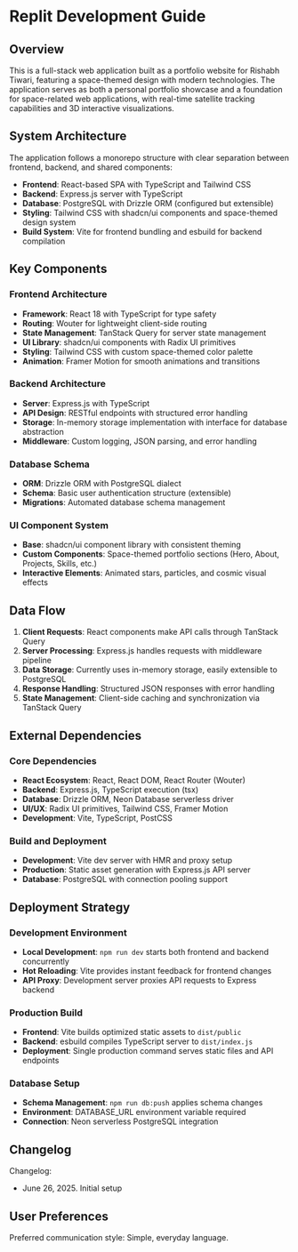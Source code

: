 # Replit Development Guide

## Overview

This is a full-stack web application built as a portfolio website for Rishabh Tiwari, featuring a space-themed design with modern technologies. The application serves as both a personal portfolio showcase and a foundation for space-related web applications, with real-time satellite tracking capabilities and 3D interactive visualizations.

## System Architecture

The application follows a monorepo structure with clear separation between frontend, backend, and shared components:

- **Frontend**: React-based SPA with TypeScript and Tailwind CSS
- **Backend**: Express.js server with TypeScript
- **Database**: PostgreSQL with Drizzle ORM (configured but extensible)
- **Styling**: Tailwind CSS with shadcn/ui components and space-themed design system
- **Build System**: Vite for frontend bundling and esbuild for backend compilation

## Key Components

### Frontend Architecture
- **Framework**: React 18 with TypeScript for type safety
- **Routing**: Wouter for lightweight client-side routing
- **State Management**: TanStack Query for server state management
- **UI Library**: shadcn/ui components with Radix UI primitives
- **Styling**: Tailwind CSS with custom space-themed color palette
- **Animation**: Framer Motion for smooth animations and transitions

### Backend Architecture
- **Server**: Express.js with TypeScript
- **API Design**: RESTful endpoints with structured error handling
- **Storage**: In-memory storage implementation with interface for database abstraction
- **Middleware**: Custom logging, JSON parsing, and error handling

### Database Schema
- **ORM**: Drizzle ORM with PostgreSQL dialect
- **Schema**: Basic user authentication structure (extensible)
- **Migrations**: Automated database schema management

### UI Component System
- **Base**: shadcn/ui component library with consistent theming
- **Custom Components**: Space-themed portfolio sections (Hero, About, Projects, Skills, etc.)
- **Interactive Elements**: Animated stars, particles, and cosmic visual effects

## Data Flow

1. **Client Requests**: React components make API calls through TanStack Query
2. **Server Processing**: Express.js handles requests with middleware pipeline
3. **Data Storage**: Currently uses in-memory storage, easily extensible to PostgreSQL
4. **Response Handling**: Structured JSON responses with error handling
5. **State Management**: Client-side caching and synchronization via TanStack Query

## External Dependencies

### Core Dependencies
- **React Ecosystem**: React, React DOM, React Router (Wouter)
- **Backend**: Express.js, TypeScript execution (tsx)
- **Database**: Drizzle ORM, Neon Database serverless driver
- **UI/UX**: Radix UI primitives, Tailwind CSS, Framer Motion
- **Development**: Vite, TypeScript, PostCSS

### Build and Deployment
- **Development**: Vite dev server with HMR and proxy setup
- **Production**: Static asset generation with Express.js API server
- **Database**: PostgreSQL with connection pooling support

## Deployment Strategy

### Development Environment
- **Local Development**: `npm run dev` starts both frontend and backend concurrently
- **Hot Reloading**: Vite provides instant feedback for frontend changes
- **API Proxy**: Development server proxies API requests to Express backend

### Production Build
- **Frontend**: Vite builds optimized static assets to `dist/public`
- **Backend**: esbuild compiles TypeScript server to `dist/index.js`
- **Deployment**: Single production command serves static files and API endpoints

### Database Setup
- **Schema Management**: `npm run db:push` applies schema changes
- **Environment**: DATABASE_URL environment variable required
- **Connection**: Neon serverless PostgreSQL integration

## Changelog

Changelog:
- June 26, 2025. Initial setup

## User Preferences

Preferred communication style: Simple, everyday language.